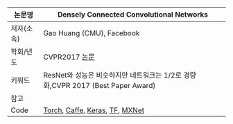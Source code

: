 |논문명|Densely Connected Convolutional Networks|
|-|-|
|저자(소속)|Gao Huang (CMU), Facebook|
|학회/년도|CVPR2017 [논문](https://arxiv.org/abs/1608.06993)|
|키워드|ResNet와 성능은 비슷하지만 네트워크는 1/2로 경량화,CVPR 2017 (Best Paper Award)|
|참고||
|Code|[Torch](https://github.com/liuzhuang13/DenseNet), [Caffe](https://github.com/liuzhuang13/DenseNetCaffe), [Keras](https://github.com/titu1994/DenseNet), [TF](https://github.com/YixuanLi/densenet-tensorflow), [MXNet](https://github.com/bruinxiong/densenet.mxnet)|




